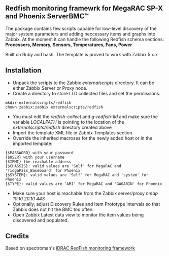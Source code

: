 ## Redfish monitoring framewrk for MegaRAC SP-X and Phoenix ServerBMC™
The package contains few scripts capable for low-level discovery of the major system parameters and adding neccessary items and graphs into Zabbix. At the moment it can handle the following Redfish schema sections: **Processors, Memory, Sensors, Temperatures, Fans, Power**

Built on Ruby and bash. The template is proved to work with Zabbix 5.x.x

## Installation
- Unpack the scripts to the Zabbix _externalscripts_ directory. It can be either Zabbix Server or Proxy node.
- Create a directory to store LLD collected files and set the permissions.
```
mkdir externalscripts/redfish
chown zabbix:zabbix externalscripts/redfish
```
- You must edit the _redfish-collect_ and _g-redfish-lld_ and make sure the variable _LOCALPATH_ is pointing to the location of the _externalscripts/redfish_ directory created above
- Import the template XML file in Zabbix Templates section.
- Override the inherited macroses for the newly added host or in the imported template:
```
{$PASSWORD} with your password
{$USER} with your username
{$IPMI} the reachable address
{$CHASSIS}: valid values are 'Self' for MegaRAC and 'TiogaPass_Baseboard' for Phoenix
{$SYSTEM}: valid values are 'Self' for MegaRAC and 'system' for Phoenix
{$TYPE}: valid values are 'AMI' for MegaRAC and 'GAGARIN' for Phoenix
```
- Make sure your host is reachable from the Zabbix server/proxy _nmap 10.10.20.10 443_
- Optionally, adjust Discovery Rules and Item Prototype Intervals so that Zabbix does not hit the BMC too often.
- Open Zabbix Latest data view to monitor the item values being discovered and populated.

## Credits 
Based on spectroman's [iDRAC RedFish monitoring framework](https://github.com/spectroman/redfish-idrac-lld) 

